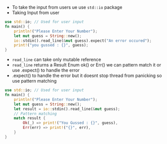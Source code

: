 - To take the input from users ue use `std::io` package
- Taking Input from user 
```rust
use std::io; // Used for user input
fn main() {
    println!("Please Enter Your Number");
    let mut guess = String::new();
    io::stdin().read_line(&mut guess).expect("An error occured");
    print!("you gussed : {}", guess);
}
```
- `read_line` can take only mutable reference
- `read_line` returns a Result Enum ok() or Err() we can pattern match it or use .expect() to handle the error 
- .expect() to handle the error  but it doesnt stop thread from panicking so use pattern matching
```rs
use std::io; // Used for user input
fn main() {
    println!("Please Enter Your Number");
    let mut guess = String::new();
    let result = io::stdin().read_line(&mut guess);
    // Pattern matching
    match result {
        Ok(_) => print!("You Gussed : {}", guess),
        Err(err) => print!("{}", err),
    }
}
```
